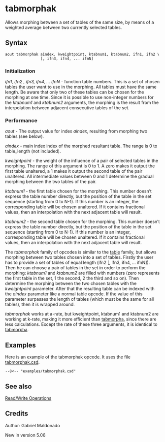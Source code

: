 <!--
id:tabmorphak
category:Table Control:Read/Write Operations
-->
# tabmorphak
Allows morphing between a set of tables of the same size, by means of a weighted average between two currently selected tables.

## Syntax
``` csound-orc
aout tabmorphak aindex, kweightpoint, ktabnum1, ktabnum2, ifn1, ifn2 \
                [, ifn3, ifn4, ... ifnN]
```

### Initialization

_ifn1, ifn2 , ifn3, ifn4, ... ifnN_ - function table numbers. This is a set of chosen tables the user want to use in the morphing. All tables must have the same length. Be aware that only two of these tables can be chosen for the morphing at one time. Since it is possible to use non-integer numbers for the _ktabnum1_ and _ktabnum2_ arguments, the morphing is the result from the interpolation between adjacent consecutive tables of the set.

### Performance

_aout_ - The output value for index _aindex_, resulting from morphing two tables (see below).

_aindex_ - main index index of the morphed resultant table. The range is 0 to table_length (not included).

_kweightpoint_ - the weight of the influence of a pair of selected tables in the morphing. The range of this argument is 0 to 1. A zero makes it output the first table unaltered, a 1 makes it output the second table of the pair unaltered. All intermediate values between 0 and 1 determine the gradual morphing between the two tables of the pair.

_ktabnum1_ - the first table chosen for the morphing. This number doesn’t express the table number directly, but the position of the table in the set sequence (starting from 0 to N-1). If this number is an integer, the corresponding table will be chosen unaltered. If it contains fractional values, then an interpolation with the next adjacent table will result.

_ktabnum2_ - the second table chosen for the morphing. This number doesn’t express the table number directly, but the position of the table in the set sequence (starting from 0 to N-1). If this number is an integer, corresponding table will be chosen unaltered. If it contains fractional values, then an interpolation with the next adjacent table will result.

The _tabmorphak_ family of opcodes is similar to the [table](../../opcodes/table) family, but allows morphing between two tables chosen into a set of tables. Firstly the user has to provide a set of tables of equal length (ifn2 [, ifn3, ifn4, ... ifnN]). Then he can choose a pair of tables in the set in order to perform the morphing: _ktabnum1_ and _ktabnum2_ are filled with numbers (zero represents the first table in the set, 1 the second, 2 the third and so on). Then determine the morphing between the two chosen tables with the _kweightpoint_ parameter. After that the resulting table can be indexed with the _aindex_ parameter like a normal table opcode. If the value of this parameter surpasses the length of tables (which must be the same for all tables), then it is wrapped around.

_tabmorphak_ works at a-rate, but kweightpoint, ktabnum1 and ktabnum2 are working at k-rate, making it more efficient than [tabmorpha](../../opcodes/tabmorpha), since there are less calculations. Except the rate of these three arguments, it is identical to [tabmorpha](../../opcodes/tabmorpha).

## Examples

Here is an example of the tabmorphak opcode. It uses the file [tabmorphak.csd](../../examples/tabmorphak.csd).

``` csound-csd title="Example of the tabmorphak opcode." linenums="1"
--8<-- "examples/tabmorphak.csd"
```

## See also

[Read/Write Operations](../../table/readwrit)

## Credits

Author: Gabriel Maldonado

New in version 5.06
